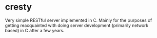cresty
===================================

Very simple RESTful server implemented in C.  Mainly for the purposes of getting
reacquainted with doing server development (primarily network based) in C after
a few years.
